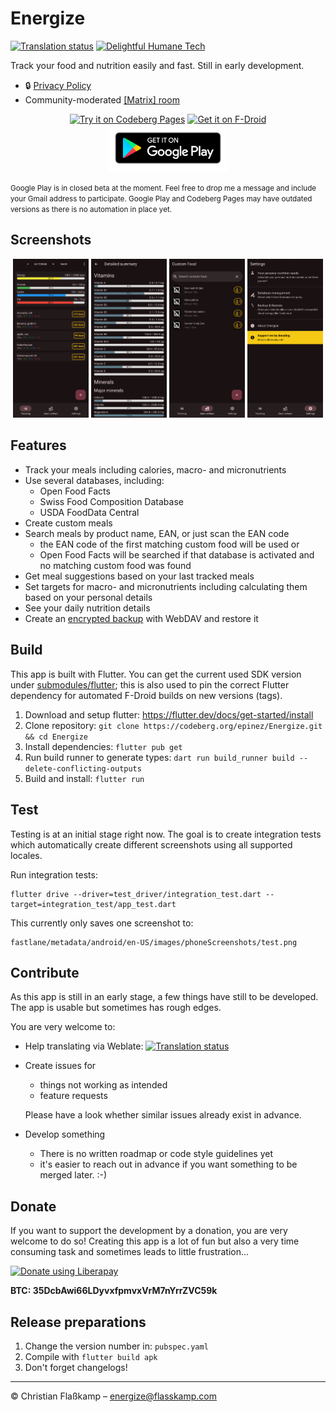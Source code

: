 # Energize

[![Translation status](https://hosted.weblate.org/widgets/energize/-/energize/svg-badge.svg)](https://hosted.weblate.org/engage/energize/) [![Delightful Humane Tech](https://codeberg.org/teaserbot-labs/delightful-humane-design/raw/branch/main/humane-tech-badge.svg)](https://codeberg.org/teaserbot-labs/delightful-humane-design)

Track your food and nutrition easily and fast. Still in early development.

  - 🔒 [Privacy Policy](PRIVACY.md)
  - Community-moderated [[Matrix] room](https://matrix.to/#/%23energize:matrix.org)

<p align="center">
  <a href="https://epinez.codeberg.page/projects/energize/index.html"><img src="https://codeberg.org/epinez/pages/raw/branch/main/try_on_codeberg_pages.png" alt="Try it on Codeberg Pages" height="75"></a>
  <a href="https://f-droid.org/packages/com.flasskamp.energize"><img src="https://fdroid.gitlab.io/artwork/badge/get-it-on.png" alt="Get it on F-Droid" height="75"></a>
  <a href="https://play.google.com/store/apps/details?id=com.flasskamp.energize"><img src="./docs/google-play-badge.png" alt="Get it on Google Play" height="75"></a>
</p>

<small>
Google Play is in closed beta at the moment. Feel free to drop me a message and include your Gmail address to participate. Google Play and Codeberg Pages may have outdated versions as there is no automation in place yet.
</small>

<br>

## Screenshots

<p align="center">
  <img src="./fastlane/metadata/android/en/images/phoneScreenshots/1_dark.png" width="24%"/>
  <img src="./fastlane/metadata/android/en/images/phoneScreenshots/2_dark.png" width="24%"/>
  <img src="./fastlane/metadata/android/en/images/phoneScreenshots/3_dark.png" width="24%"/>
  <img src="./fastlane/metadata/android/en/images/phoneScreenshots/4_dark.png" width="24%"/>
</p>

## Features

- Track your meals including calories, macro- and micronutrients
- Use several databases, including:
  - Open Food Facts
  - Swiss Food Composition Database
  - USDA FoodData Central
- Create custom meals
- Search meals by product name, EAN, or just scan the EAN code
  - the EAN code of the first matching custom food will be used or
  - Open Food Facts will be searched if that database is activated and no matching custom food was found
- Get meal suggestions based on your last tracked meals
- Set targets for macro- and micronutrients including calculating them based on your personal details
- See your daily nutrition details
- Create an [encrypted backup](docs/backup-encryption/README.md) with WebDAV and restore it

## Build

This app is built with Flutter. You can get the current used SDK version under [submodules/flutter](submodules/flutter); this is also used to pin the correct Flutter dependency for automated F-Droid builds on new versions (tags).

1. Download and setup flutter: https://flutter.dev/docs/get-started/install
2. Clone repository: `git clone https://codeberg.org/epinez/Energize.git && cd Energize`
3. Install dependencies: `flutter pub get`
4. Run build runner to generate types: `dart run build_runner build --delete-conflicting-outputs`
5. Build and install: `flutter run`

## Test

Testing is at an initial stage right now. The goal is to create integration tests which automatically create different screenshots using all supported locales.

Run integration tests:

```
flutter drive --driver=test_driver/integration_test.dart --target=integration_test/app_test.dart
```

This currently only saves one screenshot to:

```
fastlane/metadata/android/en-US/images/phoneScreenshots/test.png
```

## Contribute

As this app is still in an early stage, a few things have still to be developed. The app is usable but sometimes has rough edges.

You are very welcome to:

- Help translating via Weblate: [![Translation status](https://hosted.weblate.org/widgets/energize/-/energize/svg-badge.svg)](https://hosted.weblate.org/engage/energize/)
- Create issues for
  - things not working as intended
  - feature requests

  Please have a look whether similar issues already exist in advance.
- Develop something
    - There is no written roadmap or code style guidelines yet
    - it's easier to reach out in advance if you want something to be merged later. :-)

## Donate

If you want to support the development by a donation, you are very welcome to do so! Creating this app is a lot of fun but also a very time consuming task and sometimes leads to little frustration...

[![Donate using Liberapay](https://liberapay.com/assets/widgets/donate.svg)](https://liberapay.com/epinez/donate)

**BTC: 35DcbAwi66LDyvxfpmvxVrM7nYrrZVC59k**

## Release preparations

1. Change the version number in: `pubspec.yaml`
2. Compile with `flutter build apk`
3. Don't forget changelogs!

---

© Christian Flaßkamp – energize@flasskamp.com
